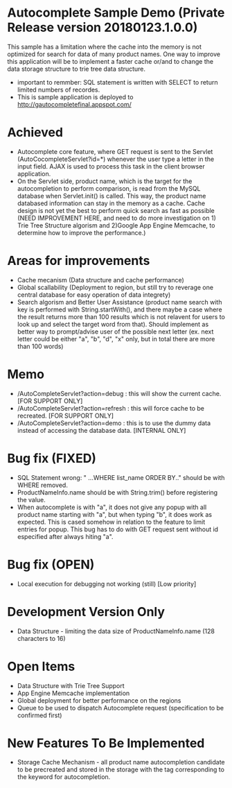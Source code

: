 # Autocomplete Sample Demo (Private Release version 20180123.1.0.0)
This sample has a limitation where the cache into the memory is not optimized for search for data of many product names. One way to improve this application will be to implement a faster cache or/and to change the data storage structure to trie tree data structure.

- important to remmber: SQL statement is written with SELECT to return limited numbers of recordes.
- This is sample application is deployed to http://gautocompletefinal.appspot.com/

# Achieved
- Autocomplete core feature, where GET request is sent to the Servlet (AutoCocompleteServlet?id=*) whenever the user type a letter in the input field. AJAX is used to process this task in the client browser application.
- On the Servlet side, product name, which is the target for the autocompletion to perform comparison, is read from the MySQL database when Servlet.init() is called. This way, the product name databased information can stay in the memory as a cache.
Cache design is not yet the best to perform quick search as fast as possible (NEED IMPROVEMENT HERE, and need to do more investigation on 1) Trie Tree Structure algorism and 2)Google App Engine Memcache, to determine how to improve the performance.)

# Areas for improvements
- Cache mecanism (Data structure and cache performance)
- Global scallability (Deployment to region, but still try to reverage one central database for easy operation of data integrety)
- Search algorism and Better User Assistance (product name search with key is performed with String.startWith(), and there maybe a case where the result returns more than 100 results which is not relavent for users to look up and select the target word from that). Should implement as better way to prompt/advise user of the possible next letter (ex. next letter could be either "a", "b", "d", "x" only, but in total there are more than 100 words)

# Memo
- /AutoCompleteServlet?action=debug : this will show the current cache. [FOR SUPPORT ONLY]
- /AutoCompleteServlet?action=refresh : this will force cache to be recreated. [FOR SUPPORT ONLY]
- /AutoCompleteServlet?action=demo : this is to use the dummy data instead of accessing the database data. [INTERNAL ONLY]

# Bug fix (FIXED)
- SQL Statement wrong: " ...WHERE list_name ORDER BY.." should be with WHERE removed.
- ProductNameInfo.name should be with String.trim() before registering the value.
- When autocomplete is with "a", it does not give any popup with all product name starting with "a", but when typing "b", it does work as expected. This is cased somehow in relation to the feature to limit entries for popup. This bug has to do with GET request sent without id especified after always hiting "a".

# Bug fix (OPEN)
- Local execution for debugging not working (still) [Low priority]

# Development Version Only
- Data Structure - limiting the data size of ProductNameInfo.name (128 characters to 16)

# Open Items
- Data Structure with Trie Tree Support
- App Engine Memcache implementation
- Global deployment for better performance on the regions
- Queue to be used to dispatch Autocomplete request (specification to be confirmed first)

# New Features To Be Implemented
- Storage Cache Mechanism - all product name autocompletion candidate to be precreated and stored in the storage with the tag corresponding to the keyword for autocompletion.
